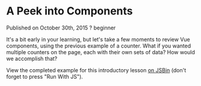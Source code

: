 #   A Peek into Components

Published on October 30th, 2015 ? beginner

It's a bit early in your learning, but let's take a few moments to review Vue components, using the previous example of a counter. What if you wanted multiple counters on the page, each with their own sets of data? How would we accomplish that?

View the completed example for this introductory lesson [on JSBin](http://jsbin.com/japohinibe/1/edit?html,js,output) (don't forget to press "Run With JS"). 
